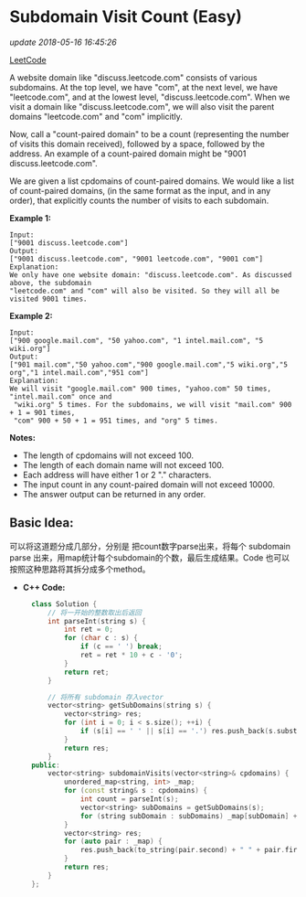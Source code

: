 # Subdomain Visit Count \(Easy\)

_update 2018-05-16 16:45:26_

[LeetCode](https://leetcode.com/problems/subdomain-visit-count/description/)

A website domain like "discuss.leetcode.com" consists of various subdomains. At the top level, we have "com", at the next level, we have "leetcode.com", and at the lowest level, "discuss.leetcode.com". When we visit a domain like "discuss.leetcode.com", we will also visit the parent domains "leetcode.com" and "com" implicitly.

Now, call a "count-paired domain" to be a count \(representing the number of visits this domain received\), followed by a space, followed by the address. An example of a count-paired domain might be "9001 discuss.leetcode.com".

We are given a list cpdomains of count-paired domains. We would like a list of count-paired domains, \(in the same format as the input, and in any order\), that explicitly counts the number of visits to each subdomain.

**Example 1:**

```text
Input: 
["9001 discuss.leetcode.com"]
Output: 
["9001 discuss.leetcode.com", "9001 leetcode.com", "9001 com"]
Explanation: 
We only have one website domain: "discuss.leetcode.com". As discussed above, the subdomain 
"leetcode.com" and "com" will also be visited. So they will all be visited 9001 times.
```

**Example 2:**

```text
Input: 
["900 google.mail.com", "50 yahoo.com", "1 intel.mail.com", "5 wiki.org"]
Output: 
["901 mail.com","50 yahoo.com","900 google.mail.com","5 wiki.org","5 org","1 intel.mail.com","951 com"]
Explanation: 
We will visit "google.mail.com" 900 times, "yahoo.com" 50 times, "intel.mail.com" once and
 "wiki.org" 5 times. For the subdomains, we will visit "mail.com" 900 + 1 = 901 times, 
 "com" 900 + 50 + 1 = 951 times, and "org" 5 times.
```

**Notes:**

* The length of cpdomains will not exceed 100. 
* The length of each domain name will not exceed 100.
* Each address will have either 1 or 2 "." characters.
* The input count in any count-paired domain will not exceed 10000.
* The answer output can be returned in any order.

## Basic Idea:

可以将这道题分成几部分，分别是 把count数字parse出来，将每个 subdomain parse 出来，用map统计每个subdomain的个数，最后生成结果。Code 也可以按照这种思路将其拆分成多个method。

* **C++ Code:**

  ```cpp
    class Solution {
        // 将一开始的整数取出后返回
        int parseInt(string s) {
            int ret = 0;
            for (char c : s) {
                if (c == ' ') break;
                ret = ret * 10 + c - '0';
            }
            return ret;
        }

        // 将所有 subdomain 存入vector
        vector<string> getSubDomains(string s) {
            vector<string> res;
            for (int i = 0; i < s.size(); ++i) {
                if (s[i] == ' ' || s[i] == '.') res.push_back(s.substr(i + 1));
            }
            return res;
        }
    public:
        vector<string> subdomainVisits(vector<string>& cpdomains) {
            unordered_map<string, int> _map;
            for (const string& s : cpdomains) {
                int count = parseInt(s);
                vector<string> subDomains = getSubDomains(s);
                for (string subDomain : subDomains) _map[subDomain] += count;
            }
            vector<string> res;
            for (auto pair : _map) {
                res.push_back(to_string(pair.second) + " " + pair.first);
            }
            return res;
        }
    };
  ```


